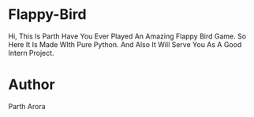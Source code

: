 # Flappy-Bird
Hi, This Is Parth Have You Ever Played An Amazing Flappy Bird Game. So Here It Is Made WIth Pure Python.
And Also It Will Serve You As A Good Intern Project.

# Author
Parth Arora
